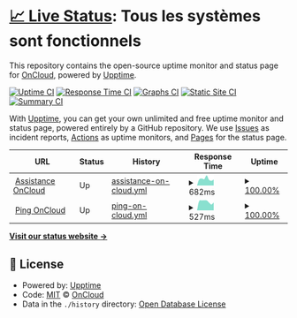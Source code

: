 # [📈 Live Status](https://status.oncloud.fr): <!--live status--> **Tous les systèmes sont fonctionnels**

This repository contains the open-source uptime monitor and status page for [OnCloud](https://oncloud.fr/), powered by [Upptime](https://github.com/upptime/upptime).

[![Uptime CI](https://github.com/bteoncloud/upptime/workflows/Uptime%20CI/badge.svg)](https://github.com/bteoncloud/upptime/actions?query=workflow%3A%22Uptime+CI%22)
[![Response Time CI](https://github.com/bteoncloud/upptime/workflows/Response%20Time%20CI/badge.svg)](https://github.com/bteoncloud/upptime/actions?query=workflow%3A%22Response+Time+CI%22)
[![Graphs CI](https://github.com/bteoncloud/upptime/workflows/Graphs%20CI/badge.svg)](https://github.com/bteoncloud/upptime/actions?query=workflow%3A%22Graphs+CI%22)
[![Static Site CI](https://github.com/bteoncloud/upptime/workflows/Static%20Site%20CI/badge.svg)](https://github.com/bteoncloud/upptime/actions?query=workflow%3A%22Static+Site+CI%22)
[![Summary CI](https://github.com/bteoncloud/upptime/workflows/Summary%20CI/badge.svg)](https://github.com/bteoncloud/upptime/actions?query=workflow%3A%22Summary+CI%22)

With [Upptime](https://upptime.js.org), you can get your own unlimited and free uptime monitor and status page, powered entirely by a GitHub repository. We use [Issues](https://github.com/bteoncloud/upptime/issues) as incident reports, [Actions](https://github.com/bteoncloud/upptime/actions) as uptime monitors, and [Pages](https://status.oncloud.fr) for the status page.

<!--start: status pages-->
<!-- This summary is generated by Upptime (https://github.com/upptime/upptime) -->
<!-- Do not edit this manually, your changes will be overwritten -->
<!-- prettier-ignore -->
| URL | Status | History | Response Time | Uptime |
| --- | ------ | ------- | ------------- | ------ |
| <img alt="" src="https://icons.duckduckgo.com/ip3/assistance.oncloud.fr.ico" height="13"> [Assistance OnCloud](https://assistance.oncloud.fr/) | Up | [assistance-on-cloud.yml](https://github.com/bteoncloud/upptime/commits/HEAD/history/assistance-on-cloud.yml) | <details><summary><img alt="Response time graph" src="./graphs/assistance-on-cloud/response-time-week.png" height="20"> 682ms</summary><br><a href="https://status.oncloud.fr/history/assistance-on-cloud"><img alt="Response time 648" src="https://img.shields.io/endpoint?url=https%3A%2F%2Fraw.githubusercontent.com%2Fbteoncloud%2Fupptime%2FHEAD%2Fapi%2Fassistance-on-cloud%2Fresponse-time.json"></a><br><a href="https://status.oncloud.fr/history/assistance-on-cloud"><img alt="24-hour response time 554" src="https://img.shields.io/endpoint?url=https%3A%2F%2Fraw.githubusercontent.com%2Fbteoncloud%2Fupptime%2FHEAD%2Fapi%2Fassistance-on-cloud%2Fresponse-time-day.json"></a><br><a href="https://status.oncloud.fr/history/assistance-on-cloud"><img alt="7-day response time 682" src="https://img.shields.io/endpoint?url=https%3A%2F%2Fraw.githubusercontent.com%2Fbteoncloud%2Fupptime%2FHEAD%2Fapi%2Fassistance-on-cloud%2Fresponse-time-week.json"></a><br><a href="https://status.oncloud.fr/history/assistance-on-cloud"><img alt="30-day response time 610" src="https://img.shields.io/endpoint?url=https%3A%2F%2Fraw.githubusercontent.com%2Fbteoncloud%2Fupptime%2FHEAD%2Fapi%2Fassistance-on-cloud%2Fresponse-time-month.json"></a><br><a href="https://status.oncloud.fr/history/assistance-on-cloud"><img alt="1-year response time 648" src="https://img.shields.io/endpoint?url=https%3A%2F%2Fraw.githubusercontent.com%2Fbteoncloud%2Fupptime%2FHEAD%2Fapi%2Fassistance-on-cloud%2Fresponse-time-year.json"></a></details> | <details><summary><a href="https://status.oncloud.fr/history/assistance-on-cloud">100.00%</a></summary><a href="https://status.oncloud.fr/history/assistance-on-cloud"><img alt="All-time uptime 99.60%" src="https://img.shields.io/endpoint?url=https%3A%2F%2Fraw.githubusercontent.com%2Fbteoncloud%2Fupptime%2FHEAD%2Fapi%2Fassistance-on-cloud%2Fuptime.json"></a><br><a href="https://status.oncloud.fr/history/assistance-on-cloud"><img alt="24-hour uptime 100.00%" src="https://img.shields.io/endpoint?url=https%3A%2F%2Fraw.githubusercontent.com%2Fbteoncloud%2Fupptime%2FHEAD%2Fapi%2Fassistance-on-cloud%2Fuptime-day.json"></a><br><a href="https://status.oncloud.fr/history/assistance-on-cloud"><img alt="7-day uptime 100.00%" src="https://img.shields.io/endpoint?url=https%3A%2F%2Fraw.githubusercontent.com%2Fbteoncloud%2Fupptime%2FHEAD%2Fapi%2Fassistance-on-cloud%2Fuptime-week.json"></a><br><a href="https://status.oncloud.fr/history/assistance-on-cloud"><img alt="30-day uptime 100.00%" src="https://img.shields.io/endpoint?url=https%3A%2F%2Fraw.githubusercontent.com%2Fbteoncloud%2Fupptime%2FHEAD%2Fapi%2Fassistance-on-cloud%2Fuptime-month.json"></a><br><a href="https://status.oncloud.fr/history/assistance-on-cloud"><img alt="1-year uptime 99.60%" src="https://img.shields.io/endpoint?url=https%3A%2F%2Fraw.githubusercontent.com%2Fbteoncloud%2Fupptime%2FHEAD%2Fapi%2Fassistance-on-cloud%2Fuptime-year.json"></a></details>
| <img alt="" src="https://icons.duckduckgo.com/ip3/ping.oncloud.network.ico" height="13"> [Ping OnCloud](http://ping.oncloud.network) | Up | [ping-on-cloud.yml](https://github.com/bteoncloud/upptime/commits/HEAD/history/ping-on-cloud.yml) | <details><summary><img alt="Response time graph" src="./graphs/ping-on-cloud/response-time-week.png" height="20"> 527ms</summary><br><a href="https://status.oncloud.fr/history/ping-on-cloud"><img alt="Response time 531" src="https://img.shields.io/endpoint?url=https%3A%2F%2Fraw.githubusercontent.com%2Fbteoncloud%2Fupptime%2FHEAD%2Fapi%2Fping-on-cloud%2Fresponse-time.json"></a><br><a href="https://status.oncloud.fr/history/ping-on-cloud"><img alt="24-hour response time 482" src="https://img.shields.io/endpoint?url=https%3A%2F%2Fraw.githubusercontent.com%2Fbteoncloud%2Fupptime%2FHEAD%2Fapi%2Fping-on-cloud%2Fresponse-time-day.json"></a><br><a href="https://status.oncloud.fr/history/ping-on-cloud"><img alt="7-day response time 527" src="https://img.shields.io/endpoint?url=https%3A%2F%2Fraw.githubusercontent.com%2Fbteoncloud%2Fupptime%2FHEAD%2Fapi%2Fping-on-cloud%2Fresponse-time-week.json"></a><br><a href="https://status.oncloud.fr/history/ping-on-cloud"><img alt="30-day response time 526" src="https://img.shields.io/endpoint?url=https%3A%2F%2Fraw.githubusercontent.com%2Fbteoncloud%2Fupptime%2FHEAD%2Fapi%2Fping-on-cloud%2Fresponse-time-month.json"></a><br><a href="https://status.oncloud.fr/history/ping-on-cloud"><img alt="1-year response time 531" src="https://img.shields.io/endpoint?url=https%3A%2F%2Fraw.githubusercontent.com%2Fbteoncloud%2Fupptime%2FHEAD%2Fapi%2Fping-on-cloud%2Fresponse-time-year.json"></a></details> | <details><summary><a href="https://status.oncloud.fr/history/ping-on-cloud">100.00%</a></summary><a href="https://status.oncloud.fr/history/ping-on-cloud"><img alt="All-time uptime 99.76%" src="https://img.shields.io/endpoint?url=https%3A%2F%2Fraw.githubusercontent.com%2Fbteoncloud%2Fupptime%2FHEAD%2Fapi%2Fping-on-cloud%2Fuptime.json"></a><br><a href="https://status.oncloud.fr/history/ping-on-cloud"><img alt="24-hour uptime 100.00%" src="https://img.shields.io/endpoint?url=https%3A%2F%2Fraw.githubusercontent.com%2Fbteoncloud%2Fupptime%2FHEAD%2Fapi%2Fping-on-cloud%2Fuptime-day.json"></a><br><a href="https://status.oncloud.fr/history/ping-on-cloud"><img alt="7-day uptime 100.00%" src="https://img.shields.io/endpoint?url=https%3A%2F%2Fraw.githubusercontent.com%2Fbteoncloud%2Fupptime%2FHEAD%2Fapi%2Fping-on-cloud%2Fuptime-week.json"></a><br><a href="https://status.oncloud.fr/history/ping-on-cloud"><img alt="30-day uptime 100.00%" src="https://img.shields.io/endpoint?url=https%3A%2F%2Fraw.githubusercontent.com%2Fbteoncloud%2Fupptime%2FHEAD%2Fapi%2Fping-on-cloud%2Fuptime-month.json"></a><br><a href="https://status.oncloud.fr/history/ping-on-cloud"><img alt="1-year uptime 99.76%" src="https://img.shields.io/endpoint?url=https%3A%2F%2Fraw.githubusercontent.com%2Fbteoncloud%2Fupptime%2FHEAD%2Fapi%2Fping-on-cloud%2Fuptime-year.json"></a></details>

<!--end: status pages-->

[**Visit our status website →**](https://status.oncloud.fr)

## 📄 License

- Powered by: [Upptime](https://github.com/upptime/upptime)
- Code: [MIT](./LICENSE) © [OnCloud](https://oncloud.fr/)
- Data in the `./history` directory: [Open Database License](https://opendatacommons.org/licenses/odbl/1-0/)
